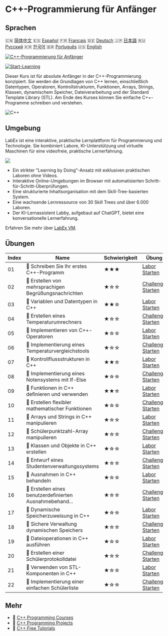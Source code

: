 # C++-Programmierung für Anfänger

## Sprachen

🇨🇳 [简体中文](README_zh.md) 🇪🇸 [Español](README_es.md) 🇫🇷 [Français](README_fr.md) 🇩🇪 [Deutsch](README_de.md) 🇯🇵 [日本語](README_ja.md) 🇷🇺 [Русский](README_ru.md) 🇰🇷 [한국어](README_ko.md) 🇧🇷 [Português](README_pt.md) 🇺🇸 [English](README.md) 

[![C++-Programmierung für Anfänger](https://cover-creator.labex.io/cpp-programming-for-beginners.png?lang=de)](https://labex.io/de/courses/cpp-programming-for-beginners)

[![Start-Learning](https://img.shields.io/badge/Start-Learning-whitesmoke?style=for-the-badge)](https://labex.io/de/courses/cpp-programming-for-beginners)

Dieser Kurs ist für absolute Anfänger in der C++-Programmierung konzipiert. Sie werden die Grundlagen von C++ lernen, einschließlich Datentypen, Operatoren, Kontrollstrukturen, Funktionen, Arrays, Strings, Klassen, dynamischem Speicher, Dateiverarbeitung und der Standard Template Library (STL). Am Ende des Kurses können Sie einfache C++-Programme schreiben und verstehen.

![C++](https://img.shields.io/badge/C++-whitesmoke?style=for-the-badge&logo=c++)


## Umgebung

LabEx ist eine interaktive, praktische Lernplattform für Programmierung und Technologie. Sie kombiniert Labore, KI-Unterstützung und virtuelle Maschinen für eine videofreie, praktische Lernerfahrung.

![](https://tutorial-screenshot.getvm.io/images/vm-1725247253.png)

- Ein strikter "Learning by Doing"-Ansatz mit exklusiven praktischen Laboren ohne Videos.
- Interaktive Online-Umgebungen im Browser mit automatisierten Schritt-für-Schritt-Überprüfungen.
- Eine strukturierte Inhaltsorganisation mit dem Skill-Tree-basierten System.
- Eine wachsende Lernressource von 30 Skill Trees und über 6.000 Laboren.
- Der KI-Lernassistent Labby, aufgebaut auf ChatGPT, bietet eine konversationelle Lernerfahrung.

Erfahren Sie mehr über [LabEx VM](https://support.labex.io/using-labex/virtual-machine).

## Übungen

|   Index | Name                                                     | Schwierigkeit   | Übung                                                                                                                         |
|---------|----------------------------------------------------------|-----------------|-------------------------------------------------------------------------------------------------------------------------------|
|      01 | 📖 Schreiben Sie Ihr erstes C++-Programm                 | ★★★             | <a target='_blank' href='https://labex.io/de/tutorials/cpp-write-your-first-c-program-446069'>Labor Starten</a>               |
|      02 | 🎯 Erstellen von mehrsprachigen Begrüßungsnachrichten    | ★☆☆             | <a target='_blank' href='https://labex.io/de/tutorials/cpp-craft-multilingual-greeting-messages-446094'>Challenge Starten</a> |
|      03 | 📖 Variablen und Datentypen in C++                       | ★★☆             | <a target='_blank' href='https://labex.io/de/tutorials/cpp-variables-and-data-types-in-c-446078'>Labor Starten</a>            |
|      04 | 🎯 Erstellen eines Temperaturumrechners                  | ★☆☆             | <a target='_blank' href='https://labex.io/de/tutorials/c-create-a-temperature-converter-446144'>Challenge Starten</a>         |
|      05 | 📖 Implementieren von C++-Operatoren                     | ★☆☆             | <a target='_blank' href='https://labex.io/de/tutorials/cpp-implement-c-operators-446084'>Labor Starten</a>                    |
|      06 | 🎯 Implementierung eines Temperaturvergleichstools       | ★☆☆             | <a target='_blank' href='https://labex.io/de/tutorials/implement-temperature-comparison-utility-446145'>Challenge Starten</a> |
|      07 | 📖 Kontrollflussstrukturen in C++                        | ★★☆             | <a target='_blank' href='https://labex.io/de/tutorials/cpp-control-flow-structures-in-c-446083'>Labor Starten</a>             |
|      08 | 🎯 Implementierung eines Notensystems mit If-Else        | ★☆☆             | <a target='_blank' href='https://labex.io/de/tutorials/c-implement-grading-system-with-if-else-446149'>Challenge Starten</a>  |
|      09 | 📖 Funktionen in C++ definieren und verwenden            | ★★☆             | <a target='_blank' href='https://labex.io/de/tutorials/cpp-define-and-use-functions-in-c-446080'>Labor Starten</a>            |
|      10 | 🎯 Erstellen flexibler mathematischer Funktionen         | ★☆☆             | <a target='_blank' href='https://labex.io/de/tutorials/c-create-flexible-math-functions-446161'>Challenge Starten</a>         |
|      11 | 📖 Arrays und Strings in C++ manipulieren                | ★☆☆             | <a target='_blank' href='https://labex.io/de/tutorials/cpp-manipulate-arrays-and-strings-in-c-446085'>Labor Starten</a>       |
|      12 | 🎯 Schülerpunktzahl-Array manipulieren                   | ★☆☆             | <a target='_blank' href='https://labex.io/de/tutorials/c-manipulate-student-scores-array-446194'>Challenge Starten</a>        |
|      13 | 📖 Klassen und Objekte in C++ erstellen                  | ★☆☆             | <a target='_blank' href='https://labex.io/de/tutorials/cpp-create-classes-and-objects-in-c-446079'>Labor Starten</a>          |
|      14 | 🎯 Entwurf eines Studentenverwaltungssystems             | ★☆☆             | <a target='_blank' href='https://labex.io/de/tutorials/cpp-design-a-student-management-system-446288'>Challenge Starten</a>   |
|      15 | 📖 Ausnahmen in C++ behandeln                            | ★☆☆             | <a target='_blank' href='https://labex.io/de/tutorials/cpp-handle-exceptions-in-c-446082'>Labor Starten</a>                   |
|      16 | 🎯 Erstellen eines benutzerdefinierten Ausnahmebehand... | ★☆☆             | <a target='_blank' href='https://labex.io/de/tutorials/cpp-create-a-custom-exception-handler-446292'>Challenge Starten</a>    |
|      17 | 📖 Dynamische Speicherzuweisung in C++                   | ★☆☆             | <a target='_blank' href='https://labex.io/de/tutorials/cpp-dynamic-memory-allocation-in-c-446081'>Labor Starten</a>           |
|      18 | 🎯 Sichere Verwaltung dynamischen Speichers              | ★☆☆             | <a target='_blank' href='https://labex.io/de/tutorials/cpp-manage-dynamic-memory-safely-446299'>Challenge Starten</a>         |
|      19 | 📖 Dateioperationen in C++ ausführen                     | ★☆☆             | <a target='_blank' href='https://labex.io/de/tutorials/cpp-perform-file-operations-in-c-446086'>Labor Starten</a>             |
|      20 | 🎯 Erstellen einer Schülerprotokolldatei                 | ★☆☆             | <a target='_blank' href='https://labex.io/de/tutorials/cpp-create-a-student-log-file-446297'>Challenge Starten</a>            |
|      21 | 📖 Verwenden von STL-Komponenten in C++                  | ★☆☆             | <a target='_blank' href='https://labex.io/de/tutorials/cpp-use-stl-components-in-c-446087'>Labor Starten</a>                  |
|      22 | 🎯 Implementierung einer einfachen Schülerliste          | ★☆☆             | <a target='_blank' href='https://labex.io/de/tutorials/cpp-implement-a-simple-student-roster-446298'>Challenge Starten</a>    |

## Mehr

- 🔗 [C++ Programming Courses](https://github.com/labex-labs/awesome-programming-courses)
- 🔗 [C++ Programming Projects](https://github.com/labex-labs/awesome-programming-projects)
- 🔗 [C++ Free Tutorials](https://github.com/labex-labs/cpp-free-tutorials)

